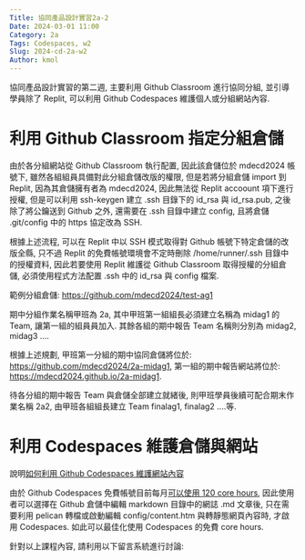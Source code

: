 ```yaml
---
Title: 協同產品設計實習2a-2
Date: 2024-03-01 11:00
Category: 2a
Tags: Codespaces, w2
Slug: 2024-cd-2a-w2
Author: kmol
---
```


協同產品設計實習的第二週, 主要利用 Github Classroom 進行協同分組, 並引導學員除了 Replit, 可以利用 Github Codespaces 維護個人或分組網站內容.

<!-- PELICAN_END_SUMMARY -->

# 利用 Github Classroom 指定分組倉儲
由於各分組網站從 Github Classroom 執行配置, 因此該倉儲位於 mdecd2024 帳號下, 雖然各組組員具備對此分組倉儲改版的權限, 但是若將分組倉儲 import 到 Replit, 因為其倉儲擁有者為 mdecd2024, 因此無法從 Replit accoount 項下進行授權, 但是可以利用 ssh-keygen 建立 .ssh 目錄下的 id_rsa 與 id_rsa.pub, 之後除了將公鑰送到 Github 之外, 還需要在 .ssh 目錄中建立 config, 且將倉儲 .git/config 中的 https 協定改為 SSH.

根據上述流程, 可以在 Replit 中以 SSH 模式取得對 Github 帳號下特定倉儲的改版全縣, 只不過 Replit 的免費帳號環境會不定時刪除 /home/runner/.ssh 目錄中的授權資料, 因此若要使用 Replit 維護從 Github Classroom 取得授權的分組倉儲, 必須使用程式方法配置 .ssh 中的 id_rsa 與 config 檔案.

範例分組倉儲: <https://github.com/mdecd2024/test-ag1>

期中分組作業名稱甲班為 2a, 其中甲班第一組組長必須建立名稱為 midag1 的 Team, 讓第一組的組員員加入. 其餘各組的期中報告 Team 名稱則分別為 midag2, midag3 ....

根據上述規劃, 甲班第一分組的期中協同倉儲將位於: <https://github.com/mdecd2024/2a-midag1>, 第一組的期中報告網站將位於: <https://mdecd2024.github.io/2a-midag1>.

待各分組的期中報告 Team 與倉儲全部建立就緒後, 則甲班學員後續可配合期末作業名稱 2a2, 由甲班各組組長建立 Team finalag1, finalag2 ....等.

# 利用 Codespaces 維護倉儲與網站

說明[如何利用 Github Codespaces 維護網站內容]

[如何利用 Github Codespaces 維護網站內容]: https://nfuedu-my.sharepoint.com/:v:/g/personal/yen_nfu_edu_tw/EX2nKmkIMX9EtahHjCFmVg4Bp_6wwEvoKsos6LbRHFl6NA?nav=eyJyZWZlcnJhbEluZm8iOnsicmVmZXJyYWxBcHAiOiJPbmVEcml2ZUZvckJ1c2luZXNzIiwicmVmZXJyYWxBcHBQbGF0Zm9ybSI6IldlYiIsInJlZmVycmFsTW9kZSI6InZpZXciLCJyZWZlcnJhbFZpZXciOiJNeUZpbGVzTGlua0NvcHkifX0&e=qD4FMu

由於 Github Codespaces 免費帳號目前每月[可以使用 120 core hours], 因此使用者可以選擇在 Github 倉儲中編輯 markdown 目錄中的網誌 .md 文章後, 只在需要利用 pelican 轉檔或啟動編輯 config/content.htm 與轉靜態網頁內容時, 才啟用 Codespaces. 如此可以最佳化使用 Codespaces 的免費 core hours.

[可以使用 120 core hours]: https://docs.github.com/en/billing/managing-billing-for-github-codespaces/about-billing-for-github-codespaces

針對以上課程內容, 請利用以下留言系統進行討論:

<div id="disqus_thread"></div>
<script>
/**
    *  RECOMMENDED CONFIGURATION VARIABLES: EDIT AND UNCOMMENT THE SECTION BELOW TO INSERT DYNAMIC VALUES FROM YOUR PLATFORM OR CMS.
    *  LEARN WHY DEFINING THESE VARIABLES IS IMPORTANT: https://disqus.com/admin/universalcode/#configuration-variables    */
    /*
    var disqus_config = function () {
    this.page.url = PAGE_URL;  // Replace PAGE_URL with your page's canonical URL variable
    this.page.identifier = PAGE_IDENTIFIER; // Replace PAGE_IDENTIFIER with your page's unique identifier variable
    };
    */
    (function() { // DON'T EDIT BELOW THIS LINE
    var d = document, s = d.createElement('script');
    s.src = 'https://https-mde-tw-eng.disqus.com/embed.js';
    s.setAttribute('data-timestamp', +new Date());
    (d.head || d.body).appendChild(s);
    })();
